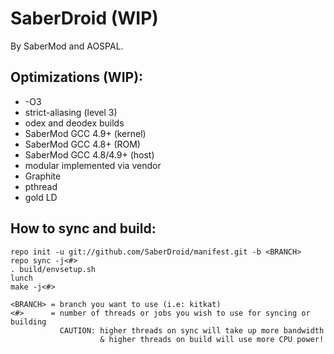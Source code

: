 SaberDroid (WIP)
================

By SaberMod and AOSPAL.


Optimizations (WIP):
--------------------

 * -O3
 * strict-aliasing (level 3)
 * odex and deodex builds
 * SaberMod GCC 4.9+ (kernel)
 * SaberMod GCC 4.8+ (ROM)
 * SaberMod GCC 4.8/4.9+ (host)
 * modular implemented via vendor
 * Graphite
 * pthread
 * gold LD


How to sync and build:
----------------------

    repo init -u git://github.com/SaberDroid/manifest.git -b <BRANCH>
    repo sync -j<#>
    . build/envsetup.sh
    lunch
    make -j<#>
    
    <BRANCH> = branch you want to use (i.e: kitkat)
    <#>      = number of threads or jobs you wish to use for syncing or building
               CAUTION: higher threads on sync will take up more bandwidth
                        & higher threads on build will use more CPU power!
